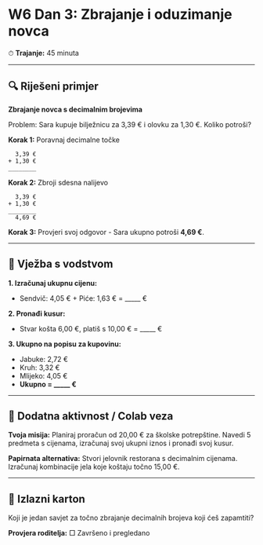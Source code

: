 # W6 Dan 3: Zbrajanje i oduzimanje novca

⏱ **Trajanje:** 45 minuta

---

## 🔍 Riješeni primjer

**Zbrajanje novca s decimalnim brojevima**

Problem: Sara kupuje bilježnicu za 3,39 € i olovku za 1,30 €. Koliko potroši?

**Korak 1:** Poravnaj decimalne točke
```
  3,39 €
+ 1,30 €
________
```

**Korak 2:** Zbroji sdesna nalijevo
```
  3,39 €
+ 1,30 €
________
  4,69 €
```

**Korak 3:** Provjeri svoj odgovor - Sara ukupno potroši **4,69 €**.

---

## 📝 Vježba s vodstvom

**1. Izračunaj ukupnu cijenu:**
   - Sendvič: 4,05 € + Piće: 1,63 € = _____ €

**2. Pronađi kusur:**
   - Stvar košta 6,00 €, platiš s 10,00 € = _____ €

**3. Ukupno na popisu za kupovinu:**
   - Jabuke: 2,72 €
   - Kruh: 3,32 €  
   - Mlijeko: 4,05 €
   - **Ukupno = _____ €**

---

## 🚀 Dodatna aktivnost / Colab veza

**Tvoja misija:** Planiraj proračun od 20,00 € za školske potrepštine. Navedi 5 predmeta s cijenama, izračunaj svoj ukupni iznos i pronađi svoj kusur.

**Papirnata alternativa:** Stvori jelovnik restorana s decimalnim cijenama. Izračunaj kombinacije jela koje koštaju točno 15,00 €.

---

## 🎯 Izlazni karton

Koji je jedan savjet za točno zbrajanje decimalnih brojeva koji ćeš zapamtiti?

**Provjera roditelja:** □ Završeno i pregledano
